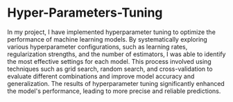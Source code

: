 # Hyper-Parameters-Tuning
In my project, I have implemented hyperparameter tuning to optimize the performance of machine learning models. By systematically exploring various hyperparameter configurations, such as learning rates, regularization strengths, and the number of estimators, I was able to identify the most effective settings for each model. This process involved using techniques such as grid search, random search, and cross-validation to evaluate different combinations and improve model accuracy and generalization. The results of hyperparameter tuning significantly enhanced the model's performance, leading to more precise and reliable predictions.
